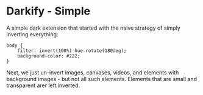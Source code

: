# Darkify - Simple

A simple dark extension that started with the naive strategy of simply inverting everything:

```
body {
	filter: invert(100%) hue-rotate(180deg);
	background-color: #222;
}
```

Next, we just un-invert images, canvases, videos, and elements with background images - but not all such elements. Elements that are small and transparent arer left inverted.
